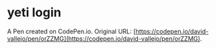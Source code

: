 # yeti login

A Pen created on CodePen.io. Original URL: [https://codepen.io/david-vallejo/pen/orZZMG](https://codepen.io/david-vallejo/pen/orZZMG).

